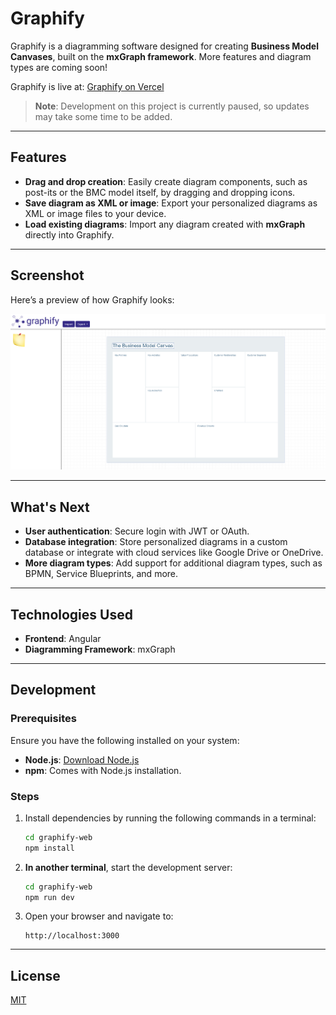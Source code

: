 # Graphify

Graphify is a diagramming software designed for creating **Business Model Canvases**, built on the **mxGraph framework**. More features and diagram types are coming soon!

Graphify is live at: [Graphify on Vercel](https://graphify-diagrams.vercel.app)

> **Note**: Development on this project is currently paused, so updates may take some time to be added.

---

## Features

-   **Drag and drop creation**: Easily create diagram components, such as post-its or the BMC model itself, by dragging and dropping icons.
-   **Save diagram as XML or image**: Export your personalized diagrams as XML or image files to your device.
-   **Load existing diagrams**: Import any diagram created with **mxGraph** directly into Graphify.

---

## Screenshot

Here’s a preview of how Graphify looks:

![Graphify screenshot](screenshots/graphify1.png)

---

## What's Next

-   **User authentication**: Secure login with JWT or OAuth.
-   **Database integration**: Store personalized diagrams in a custom database or integrate with cloud services like Google Drive or OneDrive.
-   **More diagram types**: Add support for additional diagram types, such as BPMN, Service Blueprints, and more.

---

## Technologies Used

-   **Frontend**: Angular
-   **Diagramming Framework**: mxGraph

---

## Development

### Prerequisites

Ensure you have the following installed on your system:

-   **Node.js**: [Download Node.js](https://nodejs.org/)
-   **npm**: Comes with Node.js installation.

### Steps

1. Install dependencies by running the following commands in a terminal:

    ```bash
    cd graphify-web
    npm install
    ```

2. **In another terminal**, start the development server:

    ```bash
    cd graphify-web
    npm run dev
    ```

3. Open your browser and navigate to:

    ```
    http://localhost:3000
    ```

---

## License

[MIT](./LICENSE)

